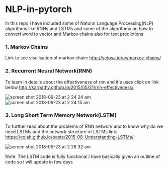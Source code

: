 # NLP-in-pytorch
In this repo i have included some of Natural Language Processing(NLP) algorithms like RNNs and LSTMs and some of the algorithms on how to convert word to vector and Markov chains also for text predictions
### 1. Markov Chains
  Link to see visulisation of markov chain:
  http://setosa.io/ev/markov-chains/
  
### 2. Recurrent Neural Network(RNN)
  To learn in details about the effectiveness of rnn and it's uses click on link below
  http://karpathy.github.io/2015/05/21/rnn-effectiveness/
  
  ![screen shot 2018-09-23 at 2 24 24 am](https://user-images.githubusercontent.com/35501699/45921703-2eab6d00-bed8-11e8-92ec-3b1b206a1e78.png)
![screen shot 2018-09-23 at 2 24 15 am](https://user-images.githubusercontent.com/35501699/45921705-408d1000-bed8-11e8-8b81-9c7a85c38917.png)

  
### 3. Long Short Term Memory Network(LSTM)
  To further read about the problems of RNN network and to know why do we need LSTMs and the network structure of LSTMs link:
  https://colah.github.io/posts/2015-08-Understanding-LSTMs/
  
  ![screen shot 2018-09-23 at 2 26 32 am](https://user-images.githubusercontent.com/35501699/45921709-526eb300-bed8-11e8-80ac-142f3d1aab88.png)
  
  Note: The LSTM code is fully functional i have basically given an outline of code so i will update in few days

